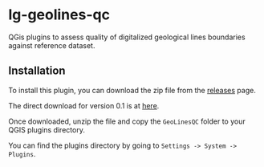 # lg-geolines-qc
QGis plugins to assess quality of digitalized geological lines boundaries against reference dataset.


## Installation

To install this plugin, you can download the zip file from the [releases](https://github.com/procrastinatio/lg-geolines-qc/releases) page.

The direct download for version 0.1 is at [here](https://github.com/procrastinatio/lg-geolines-qc/releases).

Once downloaded, unzip the file and copy the `GeoLinesQC` folder to your QGIS plugins directory.

You can find the plugins directory by going to `Settings -> System -> Plugins`.


